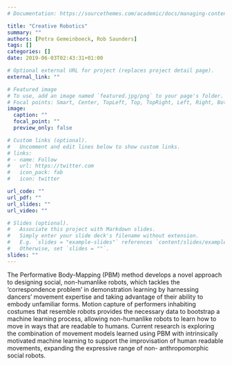 ```yaml
---
# Documentation: https://sourcethemes.com/academic/docs/managing-content/

title: "Creative Robotics"
summary: ""
authors: [Petra Gemeinboeck, Rob Saunders]
tags: []
categories: []
date: 2019-06-03T02:43:31+01:00

# Optional external URL for project (replaces project detail page).
external_link: ""

# Featured image
# To use, add an image named `featured.jpg/png` to your page's folder.
# Focal points: Smart, Center, TopLeft, Top, TopRight, Left, Right, BottomLeft, Bottom, BottomRight.
image:
  caption: ""
  focal_point: ""
  preview_only: false

# Custom links (optional).
#   Uncomment and edit lines below to show custom links.
# links:
# - name: Follow
#   url: https://twitter.com
#   icon_pack: fab
#   icon: twitter

url_code: ""
url_pdf: ""
url_slides: ""
url_video: ""

# Slides (optional).
#   Associate this project with Markdown slides.
#   Simply enter your slide deck's filename without extension.
#   E.g. `slides = "example-slides"` references `content/slides/example-slides.md`.
#   Otherwise, set `slides = ""`.
slides: ""
---
```

The Performative Body-Mapping (PBM) method develops a novel approach to designing social, non-humanlike robots, which tackles the ‘correspondence problem’ in demonstration learning by harnessing dancers’ movement expertise and taking advantage of their ability to embody unfamiliar forms. Motion capture of performers inhabiting costumes that resemble robots provides the necessary data to bootstrap a machine learning process, allowing non-humanlike robots to learn how to move in ways that are readable to humans. Current research is exploring the combination of movement models learned using PBM with intrinsically motivated machine learning to support the improvisation of human readable movements, expanding the expressive range of non- anthropomorphic social robots.